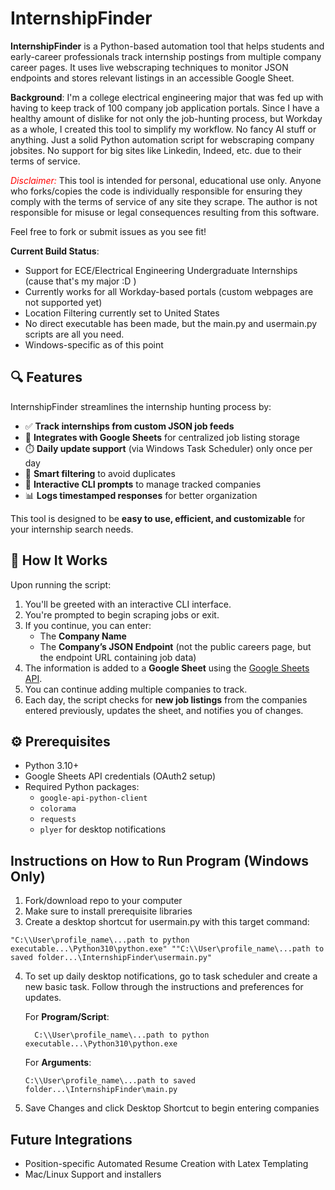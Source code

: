 # InternshipFinder

**InternshipFinder** is a Python-based automation tool that helps students and early-career professionals track internship postings from multiple company career pages. 
It uses live webscraping techniques to monitor JSON endpoints and stores relevant listings in an accessible Google Sheet.

**Background**:
I'm a college electrical engineering major that was fed up with having to keep track of 100 company job application portals. Since I have a healthy amount of dislike for 
not only the job-hunting process, but Workday as a whole, I created this tool to simplify my workflow. No fancy AI stuff or anything. Just a solid Python automation script 
for webscraping company jobsites. No support for big sites like Linkedin, Indeed, etc. due to their terms of service.

<span style="color:red;">*Disclaimer:*</span>
This tool is intended for personal, educational use only. 
Anyone who forks/copies the code is individually responsible for ensuring they comply with the terms of service of any site they scrape. 
The author is not responsible for misuse or legal consequences resulting from this software.

Feel free to fork or submit issues as you see fit!

**Current Build Status**:
- Support for ECE/Electrical Engineering Undergraduate Internships (cause that's my major :D )
- Currently works for all Workday-based portals (custom webpages are not supported yet)
- Location Filtering currently set to United States
- No direct executable has been made, but the main.py and usermain.py scripts are all you need.
- Windows-specific as of this point

## 🔍 Features
InternshipFinder streamlines the internship hunting process by:
- ✅ **Track internships from custom JSON job feeds**
- 📄 **Integrates with Google Sheets** for centralized job listing storage
- ⏱️ **Daily update support** (via Windows Task Scheduler) only once per day
- 🧠 **Smart filtering** to avoid duplicates
- 💬 **Interactive CLI prompts** to manage tracked companies
- 📊 **Logs timestamped responses** for better organization

This tool is designed to be **easy to use, efficient, and customizable** for your internship search needs.

## 🔧 How It Works
Upon running the script:
1. You'll be greeted with an interactive CLI interface.
2. You're prompted to begin scraping jobs or exit.
3. If you continue, you can enter:
   - The **Company Name**
   - The **Company’s JSON Endpoint** (not the public careers page, but the endpoint URL containing job data)
4. The information is added to a **Google Sheet** using the [Google Sheets API](https://developers.google.com/sheets/api).
5. You can continue adding multiple companies to track.
6. Each day, the script checks for **new job listings** from the companies entered previously, updates the sheet, and notifies you of changes.

## ⚙️ Prerequisites
- Python 3.10+
- Google Sheets API credentials (OAuth2 setup)
- Required Python packages:
  - `google-api-python-client`
  - `colorama`
  - `requests`
  - `plyer` for desktop notifications

## Instructions on How to Run Program (Windows Only)
1. Fork/download repo to your computer
2. Make sure to install prerequisite libraries
3. Create a desktop shortcut for usermain.py with this target command:
```
"C:\\User\profile_name\...path to python executable...\Python310\python.exe" ""C:\\User\profile_name\...path to saved folder...\InternshipFinder\usermain.py"
```
4. To set up daily desktop notifications, go to task scheduler and create a new basic task. Follow through the instructions and preferences for updates.

    For **Program/Script**:
    ```
      C:\\User\profile_name\...path to python executable...\Python310\python.exe
    ```

    For **Arguments**:
    ```
    C:\\User\profile_name\...path to saved folder...\InternshipFinder\main.py
    ```
5. Save Changes and click Desktop Shortcut to begin entering companies

## Future Integrations
- Position-specific Automated Resume Creation with Latex Templating
- Mac/Linux Support and installers
   
